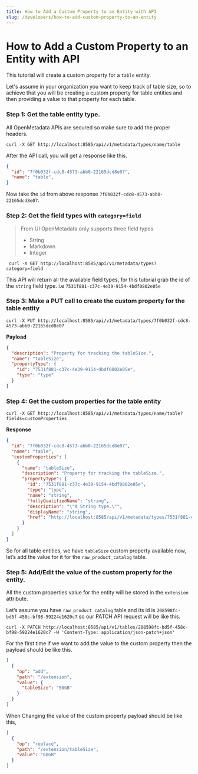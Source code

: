 ```yaml
---
title: How to Add a Custom Property to an Entity with API
slug: /developers/how-to-add-custom-property-to-an-entity
---
```


# How to Add a Custom Property to an Entity with API

This tutorial will create a custom property for a `table` entity.

Let's assume in your organization you want to keep track of table size, so to achieve that you will be creating a custom property for table entities and then providing a value to that property for each table.

### Step 1: Get the table entity type.

All OpenMetadata APIs are secured so make sure to add the proper headers.

```commandline
curl -X GET http://localhost:8585/api/v1/metadata/types/name/table
```

After the API call, you will get a response like this.

```json
{
  "id": "7f0b032f-cdc8-4573-abb0-22165dcd8e07",
  "name": "table",
}
```

Now take the `id` from above response `7f0b032f-cdc8-4573-abb0-22165dcd8e07`.

### Step 2: Get the field types with `category=field`

> From UI OpenMetadata only supports three field types
>
> - String
> - Markdown
> - Integer

```commandline
 curl -X GET http://localhost:8585/api/v1/metadata/types?category=field
```

This API will return all the available field types, for this tutorial grab the id of the `string` field type. i.e `7531f881-c37c-4e39-9154-4bdf0802e05e`

### Step 3: Make a PUT call to create the custom property for the table entity

```commandline
curl -X PUT http://localhost:8585/api/v1/metadata/types/7f0b032f-cdc8-4573-abb0-22165dcd8e07
```

**Payload**

```json
{
  "description": "Property for tracking the tableSize.",
  "name": "tableSize",
  "propertyType": {
    "id": "7531f881-c37c-4e39-9154-4bdf0802e05e",
    "type": "type"
  }
}
```

### Step 4: Get the custom properties for the table entity

```commandline
curl -X GET http://localhost:8585/api/v1/metadata/types/name/table?fields=customProperties
```

**Response**

```json
{
  "id": "7f0b032f-cdc8-4573-abb0-22165dcd8e07",
  "name": "table",
  "customProperties": [
    {
      "name": "tableSize",
      "description": "Property for tracking the tableSize.",
      "propertyType": {
        "id": "7531f881-c37c-4e39-9154-4bdf0802e05e",
        "type": "type",
        "name": "string",
        "fullyQualifiedName": "string",
        "description": "\"A String type.\"",
        "displayName": "string",
        "href": "http://localhost:8585/api/v1/metadata/types/7531f881-c37c-4e39-9154-4bdf0802e05e"
      }
    }
  ]
}
```

So for all table entities, we have `tableSize` custom property available now, let’s add the value for it for the `raw_product_catalog` table.

### Step 5: Add/Edit the value of the custom property for the entity.

All the custom properties value for the entity will be stored in the `extension` attribute.

Let’s assume you have `raw_product_catalog` table and its id is `208598fc-bd5f-458c-bf98-59224e1620c7` so our PATCH API request will be like this.

```commandline
curl -X PATCH http://localhost:8585/api/v1/tables/208598fc-bd5f-458c-bf98-59224e1620c7 -H 'Content-Type: application/json-patch+json'
```

For the first time if we want to add the value to the custom property then the payload should be like this.

```json
[
  {
    "op": "add",
    "path": "/extension",
    "value": {
      "tableSize": "50GB"
    }
  }
]
```

When Changing the value of the custom property payload should be like this,

```json
[
  {
    "op": "replace",
    "path": "/extension/tableSize",
    "value": "60GB"
  }
]
```
